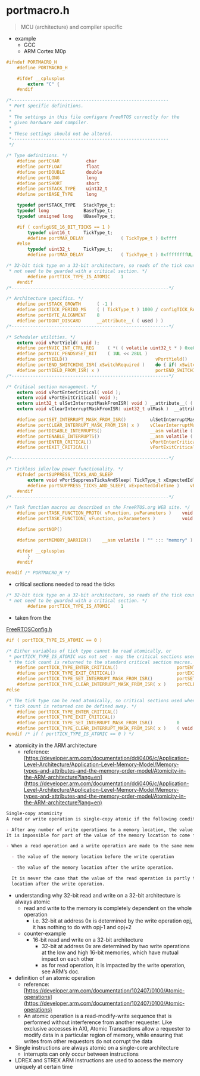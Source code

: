 # portmacro.h

> MCU (architecture) and compiler specific
> 
- example
    - GCC
    - ARM Cortex M0p

```c
#ifndef PORTMACRO_H
    #define PORTMACRO_H

    #ifdef __cplusplus
        extern "C" {
    #endif

/*-----------------------------------------------------------
 * Port specific definitions.
 *
 * The settings in this file configure FreeRTOS correctly for the
 * given hardware and compiler.
 *
 * These settings should not be altered.
 *-----------------------------------------------------------
 */

/* Type definitions. */
    #define portCHAR          char
    #define portFLOAT         float
    #define portDOUBLE        double
    #define portLONG          long
    #define portSHORT         short
    #define portSTACK_TYPE    uint32_t
    #define portBASE_TYPE     long

    typedef portSTACK_TYPE   StackType_t;
    typedef long             BaseType_t;
    typedef unsigned long    UBaseType_t;

    #if ( configUSE_16_BIT_TICKS == 1 )
        typedef uint16_t     TickType_t;
        #define portMAX_DELAY              ( TickType_t ) 0xffff
    #else
        typedef uint32_t     TickType_t;
        #define portMAX_DELAY              ( TickType_t ) 0xffffffffUL

/* 32-bit tick type on a 32-bit architecture, so reads of the tick count do
 * not need to be guarded with a critical section. */
        #define portTICK_TYPE_IS_ATOMIC    1
    #endif
/*-----------------------------------------------------------*/

/* Architecture specifics. */
    #define portSTACK_GROWTH      ( -1 )
    #define portTICK_PERIOD_MS    ( ( TickType_t ) 1000 / configTICK_RATE_HZ )
    #define portBYTE_ALIGNMENT    8
    #define portDONT_DISCARD      __attribute__( ( used ) )
/*-----------------------------------------------------------*/

/* Scheduler utilities. */
    extern void vPortYield( void );
    #define portNVIC_INT_CTRL_REG     ( *( ( volatile uint32_t * ) 0xe000ed04 ) )
    #define portNVIC_PENDSVSET_BIT    ( 1UL << 28UL )
    #define portYIELD()                                 vPortYield()
    #define portEND_SWITCHING_ISR( xSwitchRequired )    do { if( xSwitchRequired ) portNVIC_INT_CTRL_REG = portNVIC_PENDSVSET_BIT; } while( 0 )
    #define portYIELD_FROM_ISR( x )                     portEND_SWITCHING_ISR( x )
/*-----------------------------------------------------------*/

/* Critical section management. */
    extern void vPortEnterCritical( void );
    extern void vPortExitCritical( void );
    extern uint32_t ulSetInterruptMaskFromISR( void ) __attribute__( ( naked ) );
    extern void vClearInterruptMaskFromISR( uint32_t ulMask )  __attribute__( ( naked ) );

    #define portSET_INTERRUPT_MASK_FROM_ISR()         ulSetInterruptMaskFromISR()
    #define portCLEAR_INTERRUPT_MASK_FROM_ISR( x )    vClearInterruptMaskFromISR( x )
    #define portDISABLE_INTERRUPTS()                  __asm volatile ( " cpsid i " ::: "memory" )
    #define portENABLE_INTERRUPTS()                   __asm volatile ( " cpsie i " ::: "memory" )
    #define portENTER_CRITICAL()                      vPortEnterCritical()
    #define portEXIT_CRITICAL()                       vPortExitCritical()

/*-----------------------------------------------------------*/

/* Tickless idle/low power functionality. */
    #ifndef portSUPPRESS_TICKS_AND_SLEEP
        extern void vPortSuppressTicksAndSleep( TickType_t xExpectedIdleTime );
        #define portSUPPRESS_TICKS_AND_SLEEP( xExpectedIdleTime )    vPortSuppressTicksAndSleep( xExpectedIdleTime )
    #endif
/*-----------------------------------------------------------*/

/* Task function macros as described on the FreeRTOS.org WEB site. */
    #define portTASK_FUNCTION_PROTO( vFunction, pvParameters )    void vFunction( void * pvParameters )
    #define portTASK_FUNCTION( vFunction, pvParameters )          void vFunction( void * pvParameters )

    #define portNOP()

    #define portMEMORY_BARRIER()    __asm volatile ( "" ::: "memory" )

    #ifdef __cplusplus
        }
    #endif

#endif /* PORTMACRO_H */

```

- critical sections needed to read the ticks

```c
/* 32-bit tick type on a 32-bit architecture, so reads of the tick count do
 * not need to be guarded with a critical section. */
        #define portTICK_TYPE_IS_ATOMIC    1
```

- taken from the

[FreeRTOSConfig.h](FreeRTOSConfig%20h%205abfb73020164b789bba4e28534b23fc.md)

```c
#if ( portTICK_TYPE_IS_ATOMIC == 0 )

/* Either variables of tick type cannot be read atomically, or
 * portTICK_TYPE_IS_ATOMIC was not set - map the critical sections used when
 * the tick count is returned to the standard critical section macros. */
    #define portTICK_TYPE_ENTER_CRITICAL()                      portENTER_CRITICAL()
    #define portTICK_TYPE_EXIT_CRITICAL()                       portEXIT_CRITICAL()
    #define portTICK_TYPE_SET_INTERRUPT_MASK_FROM_ISR()         portSET_INTERRUPT_MASK_FROM_ISR()
    #define portTICK_TYPE_CLEAR_INTERRUPT_MASK_FROM_ISR( x )    portCLEAR_INTERRUPT_MASK_FROM_ISR( ( x ) )
#else

/* The tick type can be read atomically, so critical sections used when the
 * tick count is returned can be defined away. */
    #define portTICK_TYPE_ENTER_CRITICAL()
    #define portTICK_TYPE_EXIT_CRITICAL()
    #define portTICK_TYPE_SET_INTERRUPT_MASK_FROM_ISR()         0
    #define portTICK_TYPE_CLEAR_INTERRUPT_MASK_FROM_ISR( x )    ( void ) ( x )
#endif /* if ( portTICK_TYPE_IS_ATOMIC == 0 ) */
```

- atomicity in the ARM architecture
    - reference: [https://developer.arm.com/documentation/ddi0406/c/Application-Level-Architecture/Application-Level-Memory-Model/Memory-types-and-attributes-and-the-memory-order-model/Atomicity-in-the-ARM-architecture?lang=en](https://developer.arm.com/documentation/ddi0406/c/Application-Level-Architecture/Application-Level-Memory-Model/Memory-types-and-attributes-and-the-memory-order-model/Atomicity-in-the-ARM-architecture?lang=en)

```markdown
Single-copy atomicity
A read or write operation is single-copy atomic if the following conditions are both true:

- After any number of write operations to a memory location, the value of the memory location is the value written by one of the write operations. 
It is impossible for part of the value of the memory location to come from one write operation and another part of the value to come from a different write operation.

- When a read operation and a write operation are made to the same memory location, the value obtained by the read operation is one of:

  - the value of the memory location before the write operation

  - the value of the memory location after the write operation.

  It is never the case that the value of the read operation is partly the value of the memory location before the write operation and partly the value of the memory
  location after the write operation.
```

- understanding why 32-bit read and write on a 32-bit architecture is always atomic
    - read and write to the memory is completely dependent on the whole operation
        - i.e. 32-bit at address 0x is determined by the write operation opj, it has nothing to do with opj-1 and opj+2
    - counter-example
        - 16-bit read and write on a 32-bit architecture
            - 32-bit at address 0x are determined by two write operations at the low and high 16-bit memories, which have mutual impact on each other
            - as for read operation, it is impacted by the write operation, see ARM’s doc.
- definition of an atomic operation
    - reference: [https://developer.arm.com/documentation/102407/0100/Atomic-operations](https://developer.arm.com/documentation/102407/0100/Atomic-operations)
    - An atomic operation is a read-modify-write sequence that is performed without interference from another requester. Like exclusive accesses in AXI, Atomic Transactions allow a requester to modify data in a particular region of memory, while ensuring that writes from other requestors do not corrupt the data
- Single instructions are always atomic on a single-core architecture
    - interrupts can only occur between instructions
- LDREX and STREX ARM instructions are used to access the memory uniquely at certain time